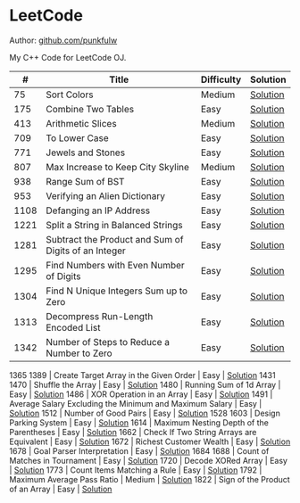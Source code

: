 # LeetCode

Author: [github.com/punkfulw](https://github.com/punkfulw)

My C++ Code for LeetCode OJ.


\# | Title | Difficulty | Solution
---|---|---|---
75 | Sort Colors | Medium | [Solution](leetcode/75.%20Sort%20Colors)
175 | Combine Two Tables | Easy | [Solution](leetcode/175.%20Combine%20Two%20Tables)
413 | Arithmetic Slices | Medium | [Solution](leetcode/413.%20Arithmetic%20Slices)
709 | To Lower Case | Easy | [Solution](leetcode/709.%20To%20Lower%20Case)
771 | Jewels and Stones | Easy | [Solution](leetcode/771.%20Jewels%20and%20Stones)
807 | Max Increase to Keep City Skyline | Medium | [Solution](leetcode/807.%20Max%20Increase%20to%20Keep%20City%20Skyline)
938 | Range Sum of BST | Easy | [Solution](leetcode/938.%20Range%20Sum%20of%20BST)
953 | Verifying an Alien Dictionary | Easy | [Solution](leetcode/953.%20Verifying%20an%20Alien%20Dictionary)
1108 | Defanging an IP Address | Easy | [Solution](leetcode/1108.%20Defanging%20an%20IP%20Address)
1221 | Split a String in Balanced Strings | Easy | [Solution](leetcode/1221.%20Split%20a%20String%20in%20Balanced%20Strings)
1281 | Subtract the Product and Sum of Digits of an Integer | Easy | [Solution](leetcode/1281.%20Subtract%20the%20Product%20and%20Sum%20of%20Digits%20of%20an%20Integer)
1295 | Find Numbers with Even Number of Digits | Easy | [Solution](leetcode/1295.%20Find%20Numbers%20with%20Even%20Number%20of%20Digits)
1304 | Find N Unique Integers Sum up to Zero | Easy | [Solution](leetcode/1304.%20Find%20N%20Unique%20Integers%20Sum%20up%20to%20Zero)
1313 | Decompress Run-Length Encoded List | Easy | [Solution](leetcode/1313.%20Decompress%20Run-Length%20Encoded%20List)
1342 | Number of Steps to Reduce a Number to Zero | Easy | [Solution](leetcode/1342.%20Number%20of%20Steps%20to%20Reduce%20a%20Number%20to%20Zero)
1365 
1389 | Create Target Array in the Given Order | Easy | [Solution](leetcode/1389.%20Create%20Target%20Array%20in%20the%20Given%20Order)
1431
1470 | Shuffle the Array | Easy | [Solution](leetcode/1470.%20Shuffle%20the%20Array)
1480 | Running Sum of 1d Array | Easy | [Solution](leetcode/1480.%20Running%20Sum%20of%201d%20Array)
1486 | XOR Operation in an Array | Easy | [Solution](leetcode/1486.%20XOR%20Operation%20in%20an%20Array)
1491 | Average Salary Excluding the Minimum and Maximum Salary | Easy | [Solution](leetcode/1491.%20Average%20Salary%20Excluding%20the%20Minimum%20and%20Maximum%20Salary)
1512 | Number of Good Pairs | Easy | [Solution](leetcode/1512.%20Number%20of%20Good%20Pairs)
1528
1603 | Design Parking System | Easy | [Solution](leetcode/1603.%20Design%20Parking%20System)
1614 | Maximum Nesting Depth of the Parentheses | Easy | [Solution](leetcode/1614.%20Maximum%20Nesting%20Depth%20of%20the%20Parentheses)
1662 | Check If Two String Arrays are Equivalent | Easy | [Solution](leetcode/1662.%20Check%20If%20Two%20String%20Arrays%20are%20Equivalent)
1672 | Richest Customer Wealth | Easy | [Solution](leetcode/1672.%20Richest%20Customer%20Wealth)
1678 | Goal Parser Interpretation | Easy | [Solution](leetcode/1678.%20Goal%20Parser%20Interpretation)
1684
1688 | Count of Matches in Tournament | Easy | [Solution](leetcode/1688.%20Count%20of%20Matches%20in%20Tournament)
1720 | Decode XORed Array | Easy | [Solution](leetcode/1720.%20Decode%20XORed%20Array)
1773 | Count Items Matching a Rule | Easy | [Solution](leetcode/1773.%20Count%20Items%20Matching%20a%20Rule)
1792 | Maximum Average Pass Ratio | Medium | [Solution](leetcode/1792.%20Maximum%20Average%20Pass%20Ratio)
1822 | Sign of the Product of an Array | Easy | [Solution](leetcode/1822.%20Sign%20of%20the%20Product%20of%20an%20Array)

